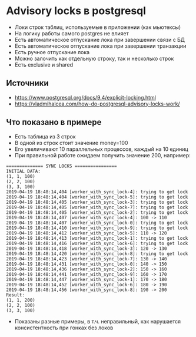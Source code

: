 # Advisory locks в postgresql

* Локи строк таблиц, используемые в приложении (как мьютексы)
* На логику работы самого postgres не влияет
* Есть автоматическое отпускание лока при завершении связи с БД
* Есть автоматическое отпускание лока при завершении транзакции
* Есть ручное отпускание лока
* Можно залочить как отдельную строку, так и несколько строк
* Есть exclusive и shared

## Источники
* https://www.postgresql.org/docs/9.4/explicit-locking.html
* https://vladmihalcea.com/how-do-postgresql-advisory-locks-work/

## Что показано в примере 
* Есть таблица из 3 строк
* В одной из строк стоит значение money=100
* Его увеличивают 10 параллельных процессов, каждый на 10 единиц
* При правильной работе ожидаем получить значение 200, например:
```
============== SYNC LOCKS ================
INITIAL DATA:
(1, 1, 100)
(2, 2, 100)
(3, 3, 100)
2019-04-19 18:48:14,404 [worker_with_sync_lock-4]: trying to get lock
2019-04-19 18:48:14,404 [worker_with_sync_lock-5]: trying to get lock
2019-04-19 18:48:14,405 [worker_with_sync_lock-3]: trying to get lock
2019-04-19 18:48:14,405 [worker_with_sync_lock-7]: trying to get lock
2019-04-19 18:48:14,405 [worker_with_sync_lock-2]: trying to get lock
2019-04-19 18:48:14,407 [worker_with_sync_lock-4]: 100 -> 110
2019-04-19 18:48:14,407 [worker_with_sync_lock-0]: trying to get lock
2019-04-19 18:48:14,410 [worker_with_sync_lock-9]: trying to get lock
2019-04-19 18:48:14,412 [worker_with_sync_lock-5]: 110 -> 120
2019-04-19 18:48:14,413 [worker_with_sync_lock-1]: trying to get lock
2019-04-19 18:48:14,416 [worker_with_sync_lock-6]: trying to get lock
2019-04-19 18:48:14,418 [worker_with_sync_lock-3]: 120 -> 130
2019-04-19 18:48:14,420 [worker_with_sync_lock-8]: trying to get lock
2019-04-19 18:48:14,423 [worker_with_sync_lock-7]: 130 -> 140
2019-04-19 18:48:14,431 [worker_with_sync_lock-0]: 140 -> 150
2019-04-19 18:48:14,436 [worker_with_sync_lock-2]: 150 -> 160
2019-04-19 18:48:14,441 [worker_with_sync_lock-9]: 160 -> 170
2019-04-19 18:48:14,447 [worker_with_sync_lock-1]: 170 -> 180
2019-04-19 18:48:14,452 [worker_with_sync_lock-6]: 180 -> 190
2019-04-19 18:48:14,456 [worker_with_sync_lock-8]: 190 -> 200
Result:
(1, 1, 200)
(2, 2, 100)
(3, 3, 100)
```
* Показаны разные примеры, в т.ч. неправильный, как нарушается консистентность при гонках без локов